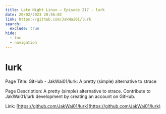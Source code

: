 ```yaml
---
title: Late Night Linux – Episode 217 - lurk
date: 20/02/2023 20:56:02
link: https://github.com/JakWai01/lurk
search:
  exclude: true
hide:
  - toc
  - navigation
---
```


# lurk

Page Title: GitHub - JakWai01/lurk: A pretty (simple) alternative to strace

Page Description: A pretty (simple) alternative to strace. Contribute to JakWai01/lurk development by creating an account on GitHub. 

Link: [https://github.com/JakWai01/lurk](https://github.com/JakWai01/lurk)